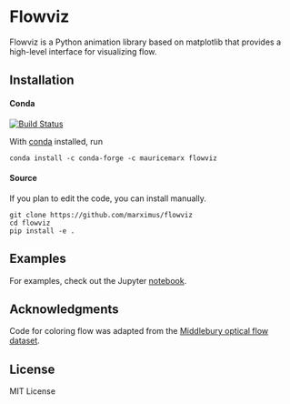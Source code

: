 # Flowviz
Flowviz is a Python animation library based on matplotlib that provides a high-level interface for visualizing flow. 

## Installation
#### Conda
[![Build Status](https://travis-ci.com/marximus/flowviz.svg?branch=master)](https://travis-ci.com/marximus/flowviz)

With [conda](https://conda.io/docs/index.html) installed, run
```
conda install -c conda-forge -c mauricemarx flowviz
```
#### Source
If you plan to edit the code, you can install manually.
```
git clone https://github.com/marximus/flowviz
cd flowviz
pip install -e .
```

## Examples
For examples, check out the Jupyter [notebook](https://nbviewer.jupyter.org/github/marximus/flowviz/blob/master/notebooks/examples.ipynb).

## Acknowledgments
Code for coloring flow was adapted from the [Middlebury optical flow dataset](http://vision.middlebury.edu/flow).

## License
MIT License
